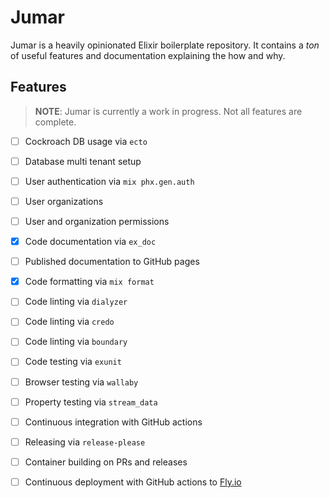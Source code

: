 # Jumar

Jumar is a heavily opinionated Elixir boilerplate repository. It contains a _ton_ of useful features and documentation explaining the how and why.

## Features

> **NOTE**: Jumar is currently a work in progress. Not all features are complete.

- [ ] Cockroach DB usage via `ecto`
- [ ] Database multi tenant setup

- [ ] User authentication via `mix phx.gen.auth`
- [ ] User organizations
- [ ] User and organization permissions

- [x] Code documentation via `ex_doc`
- [ ] Published documentation to GitHub pages

- [x] Code formatting via `mix format`
- [ ] Code linting via `dialyzer`
- [ ] Code linting via `credo`
- [ ] Code linting via `boundary`
- [ ] Code testing via `exunit`
- [ ] Browser testing via `wallaby`
- [ ] Property testing via `stream_data`

- [ ] Continuous integration with GitHub actions
- [ ] Releasing via `release-please`
- [ ] Container building on PRs and releases
- [ ] Continuous deployment with GitHub actions to [Fly.io](https://fly.io)
